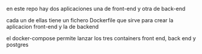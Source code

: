 en este repo hay dos aplicaciones
una de front-end y otra de back-end

cada un de ellas tiene un fichero Dockerfile que sirve para crear 
la aplicacion front-end y la de backend

el docker-compose permite lanzar los tres containers  front end, back end y postgres

